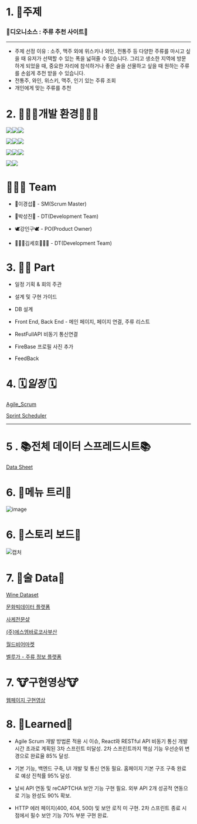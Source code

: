 # 1. 🍺주제

### 🍇디오니소스 : 주류 추천 사이트🍇

---

- 주제 선정 이유 : 소주, 맥주 외에 위스키나 와인, 전통주 등 다양한 주류를 마시고 싶을 때 유저가 선택할 수 있는 폭을 넓혀줄 수 있습니다. 그리고 생소한 지역에 방문하게 되었을 때, 중요한 자리에 참석하거나 좋은 술을 선물하고 싶을 때 원하는 주류를 손쉽게 추천 받을 수 있습니다.
- 전통주, 와인, 위스키, 맥주, 인기 있는 주류 조회
- 개인에게 맞는 주류를 추천

# 2. 🤸🏻‍♀️개발 환경🤸🏻‍♀️

<img src="https://img.shields.io/badge/java-007396?style=for-the-badge&logo=java&logoColor=white"><img src="https://img.shields.io/badge/html5-E34F26?style=for-the-badge&logo=html5&logoColor=white"><img src="https://img.shields.io/badge/css-1572B6?style=for-the-badge&logo=css3&logoColor=white">

<img src="https://img.shields.io/badge/javascript-F7DF1E?style=for-the-badge&logo=javascript&logoColor=black"><img src="https://img.shields.io/badge/oracle-F80000?style=for-the-badge&logo=oracle&logoColor=white"><img src="https://img.shields.io/badge/firebase-FFCA28?style=for-the-badge&logo=firebase&logoColor=white">

<img src="https://img.shields.io/badge/react-61DAFB?style=for-the-badge&logo=react&logoColor=black"><img src="https://img.shields.io/badge/node.js-339933?style=for-the-badge&logo=Node.js&logoColor=white"><img src="https://img.shields.io/badge/springboot-6DB33F?style=for-the-badge&logo=springboot&logoColor=white">

<img src="https://img.shields.io/badge/github-181717?style=for-the-badge&logo=github&logoColor=white"><img src="https://img.shields.io/badge/git-F05032?style=for-the-badge&logo=git&logoColor=white">


# 🧑🏻‍💻 Team

- 👑이경섭👑 - SM(Scrum Master)
  
- 🤡박성진🤡 - DT(Development Team)
  
- 🕊︎강인구🕊︎ - PO(Product Owner)
  
- 🧑🏻‍🔧김세호🧑🏻‍🔧 - DT(Development Team)

# 3. 🤚🏻 Part

- 일정 기획 & 회의 주관
  
- 설계 및 구현 가이드
  
- DB 설계
  
- Front End, Back End - 메인 페이지, 페이지 연결, 주류 리스트

- RestFullAPI 비동기 통신연결
  
- FireBase 프로필 사진 추가
  
- FeedBack


# 4. 🗓️*일정* 🗓️

[Agile_Scrum](https://www.notion.so/e01066cfc5b64669bf12390afacc77ed?pvs=21)

[Sprint Scheduler](https://docs.google.com/spreadsheets/d/1PHxGOc3YHsZqQTuzGfzHkA2f34ExoHbKAJ8qmyVLs-0/edit#gid=1115838130)

---
# 5 . 📚전체 데이터 스프레드시트📚

[Data Sheet](https://docs.google.com/spreadsheets/d/1VF7l8Nvg43eT3B1OLv-7MJTRUKUEgF9iAmHzgCEuKWk/edit?usp=sharing)


# 6. 🌈메뉴 트리🌈

![image](https://github.com/user-attachments/assets/27be98ca-e174-4660-87fa-96e471ec7fbb)


# 6. 🌈스토리 보드🌈

![캡처](https://github.com/Leegyeongseob/Dionysus-PR-Front-End/assets/67867076/3d1ba99a-ab2f-4f22-9f77-b26c72de2990)

# 7. 🍷술 Data🍷

[Wine Dataset](https://www.kaggle.com/datasets/elvinrustam/wine-dataset?select=WineDataset.csv)
    
[문화빅데이터 플랫폼](https://www.bigdata-culture.kr/bigdata/user/data_market/detail.do?id=0853628f-1747-4bda-b568-264305728a8e)
    
[사케전문샾](https://sake4ke.com/products/detail/5061#)
    
[(주)에스엠바로코사부산](http://b2bsmglobal.com/sub/product_list.php?p_code=11)
    
[월드비어마켓](https://worldbeermarket.kr/)
    
[벨루가 - 주류 정보 플랫폼](https://business.veluga.kr/)

# 7. 🐮구현영상🐮

[웹페이지 구현영상](https://www.notion.so/d74193d25712454eb7044a2cf0cb2423)

# 8. 🤔Learned🤔 

- Agile Scrum 개발 방법론 적용 시 이슈, React와 RESTful API 비동기 통신 개발 시간 초과로 계획된 3차 스프린트 미달성. 2차 스프린트까지 핵심 기능 우선순위 변경으로 완료율 85% 달성.
  
- 기본 기능, 백엔드 구축, UI 개발 및 통신 연동 필요. 홈페이지 기본 구조 구축 완료로 예상 진척률 95% 달성.
  
- 날씨 API 연동 및 reCAPTCHA 보안 기능 구현 필요. 외부 API 2개 성공적 연동으로 기능 완성도 90% 확보.
  
- HTTP 에러 페이지(400, 404, 500) 및 보안 로직 미 구현. 2차 스프린트 종료 시점에서 필수 보안 기능 70% 부분 구현 완료.
